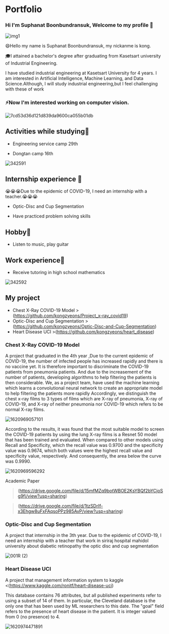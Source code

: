 # Portfolio

### Hi I'm Suphanat Boonbundransuk, Welcome to my profile 👋



![img1](https://user-images.githubusercontent.com/80037547/118217812-6b20a280-b4a0-11eb-9ceb-574a2f7c9c61.jpg) 


😄Hello my name is Suphanat Boonbundransuk, my nickanme is kong.

🎓I attained a bachelor's degree after graduating from Kasetsart university of Industrial Engineering.

   I have studied industrial engineering at Kasetsart University for 4 years.
I am interested in Artificial Intelligence, Machine Learning, and Data Science.Although, I will study industrial engineering,but I feel challenging with these of work

### ⚡Now I'm interested working on computer vision.

![7cd53d36d121d839da9600ca055b01db](https://user-images.githubusercontent.com/80037547/118217429-a1a9ed80-b49f-11eb-9071-fa2ae3fca8d5.gif)


## Activities while studying🏢
- Engineering service camp 29th

- Dongtan camp 16th

![342591](https://user-images.githubusercontent.com/80037547/117408682-7ae93580-af3a-11eb-8614-52104be69028.jpg)


## Internship experience 🏥
😭😭😭Due to the epidemic of COVID-19, I need an internship with a teacher.😭😭😭
- Optic-Disc and Cup Segmentation

- Have practiced problem solving skills

## Hobby🎻
- Listen to music, play guitar

## Work experience📃
- Receive tutoring in high school mathematics

![342592](https://user-images.githubusercontent.com/80037547/117410025-1333ea00-af3c-11eb-9747-9055a3868c4a.jpg)

## My project
- Chest X-Ray COVID-19 Model >(https://github.com/kongzyeons/Project_x-ray_covid19)
- Optic-Disc and Cup Segmentation >(https://github.com/kongzyeons/Optic-Disc-and-Cup-Segmentation)
- Heart Disease UCI >(https://github.com/kongzyeons/heart_disease)


### Chest X-Ray COVID-19 Model

A project that graduated in the 4th year ,Due to the current epidemic of COVID-19, the number of infected people has increased rapidly and there is no vaccine yet. It is therefore important to discriminate the COVID-19 patients from pneumonia patients. And due to the increasement of the number of patients, developing algorithms to help filtering the patients is then considerable. 
	We, as a project team, have used the machine learning which learns a convolutional neural network to create an appropriate model to help filtering the patients more rapidly Accordingly, we distinguish the chest x-ray films to 3 types of films which are X-ray of pneumonia, X-ray of COVID-19, and X-ray of neither pneumonia nor COVID-19 which refers to be normal X-ray films.
   
   ![1620969057101](https://user-images.githubusercontent.com/80037547/118224534-91007400-b4ad-11eb-98df-9a26a0ec007b.jpg)
   
   
   According to the results, it was found that the most suitable model to screen the COVID-19 patients by using the lung X-ray films is a Resnet 50 model that has been trained and evaluated. When compared to other models using Recall and Specificity, which the recall value was 0.9700 and the specificity value was 0.9674, which both values were the highest recall value and specificity value, respectively. And consequently, the area below the curve was 0.9990.
   
   ![1620969596292](https://user-images.githubusercontent.com/80037547/118225157-bd68c000-b4ae-11eb-9ebc-2dcd60445891.jpg)
   
   Academic Paper

>(https://drive.google.com/file/d/15mfMZq9botWBOE2KsYBQf2bYCjoSg9fj/view?usp=sharing)

>(https://drive.google.com/file/d/1tzSDrIf-x3Ehgw8uFxFAqsoPPz985AvP/view?usp=sharing)




   ### Optic-Disc and Cup Segmentation
   
   A project that internship in the 3th year. Due to the epidemic of COVID-19, I need an internship with a teacher that work in siriraj hospital mahidol university about diabetic retinopathy the optic disc and cup segmentation
   
   ![001R (2)](https://user-images.githubusercontent.com/80037547/118231816-d32fb280-b4b9-11eb-9eb6-64a011659bb6.jpg)

   
   ### Heart Disease UCI
   
   A project that management information system to kaggle <(https://www.kaggle.com/ronitf/heart-disease-uci)
   
   This database contains 76 attributes, but all published experiments refer to using a subset of 14 of them. In particular, the Cleveland database is the only one that has been used by ML researchers to
this date. The "goal" field refers to the presence of heart disease in the patient. It is integer valued from 0 (no presence) to 4.


![1620974471891](https://user-images.githubusercontent.com/80037547/118231974-138f3080-b4ba-11eb-9f1d-712f47f31e7e.jpg)
   








